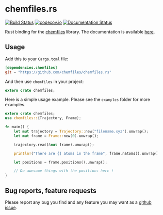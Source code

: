 # chemfiles.rs

[![Build Status](https://travis-ci.org/chemfiles/chemfiles.rs.svg?branch=master)](https://travis-ci.org/chemfiles/chemfiles.rs)
[![codecov.io](https://codecov.io/github/chemfiles/chemfiles.rs/coverage.svg?branch=master)](https://codecov.io/github/chemfiles/chemfiles.rs?branch=master)
[![Documentation Status](https://img.shields.io/badge/docs-latest-brightgreen.svg)](http://chemfiles.github.io/chemfiles.rs/chemfiles/index.html)

Rust binding for the [chemfiles](https://github.com/chemfiles/chemfiles) library. The
documentation is available [here](http://chemfiles.github.io/chemfiles.rs/chemfiles).

## Usage

Add this to your `Cargo.toml` file:

```toml
[dependencies.chemfiles]
git = "https://github.com/chemfiles/chemfiles.rs"
```

And then use `chemfiles` in your project:

```rust
extern crate chemfiles;
```

Here is a simple usage example. Please see the `examples` folder for more examples.

```rust
extern crate chemfiles;
use chemfiles::{Trajectory, Frame};

fn main() {
    let mut trajectory = Trajectory::new("filename.xyz").unwrap();
    let mut frame = Frame::new(0).unwrap();

    trajectory.read(&mut frame).unwrap();

    println!("There are {} atoms in the frame", frame.natoms().unwrap())

    let positions = frame.positions().unwrap();

    // Do awesome things with the positions here !
}
```

## Bug reports, feature requests

Please report any bug you find and any feature you may want as a [github issue](https://github.com/chemfiles/chemfiles.rs/issues/new).
